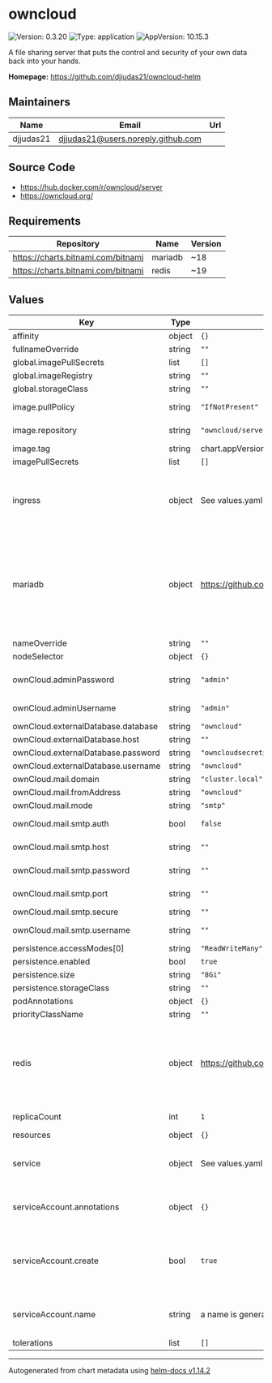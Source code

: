 # owncloud

![Version: 0.3.20](https://img.shields.io/badge/Version-0.3.20-informational?style=flat-square) ![Type: application](https://img.shields.io/badge/Type-application-informational?style=flat-square) ![AppVersion: 10.15.3](https://img.shields.io/badge/AppVersion-10.15.3-informational?style=flat-square)

A file sharing server that puts the control and security of your own data back into your hands.

**Homepage:** <https://github.com/djjudas21/owncloud-helm>

## Maintainers

| Name | Email | Url |
| ---- | ------ | --- |
| djjudas21 | <djjudas21@users.noreply.github.com> |  |

## Source Code

* <https://hub.docker.com/r/owncloud/server>
* <https://owncloud.org/>

## Requirements

| Repository | Name | Version |
|------------|------|---------|
| https://charts.bitnami.com/bitnami | mariadb | ~18 |
| https://charts.bitnami.com/bitnami | redis | ~19 |

## Values

| Key | Type | Default | Description |
|-----|------|---------|-------------|
| affinity | object | `{}` |  |
| fullnameOverride | string | `""` |  |
| global.imagePullSecrets | list | `[]` |  |
| global.imageRegistry | string | `""` |  |
| global.storageClass | string | `""` |  |
| image.pullPolicy | string | `"IfNotPresent"` | image pull policy |
| image.repository | string | `"owncloud/server"` | image repository |
| image.tag | string | chart.appVersion | image tag |
| imagePullSecrets | list | `[]` |  |
| ingress | object | See values.yaml | Enable and configure ingress settings for the chart under this key. |
| mariadb | object | <https://github.com/bitnami/charts/blob/master/bitnami/mariadb/values.yaml> | Enable and configure mariadb database subchart under this key.    For more options see [mariadb chart documentation](https://github.com/bitnami/charts/tree/master/bitnami/mariadb) |
| nameOverride | string | `""` |  |
| nodeSelector | object | `{}` |  |
| ownCloud.adminPassword | string | `"admin"` | ownCloud admin password |
| ownCloud.adminUsername | string | `"admin"` | ownCloud admin user |
| ownCloud.externalDatabase.database | string | `"owncloud"` |  |
| ownCloud.externalDatabase.host | string | `""` |  |
| ownCloud.externalDatabase.password | string | `"owncloudsecretpassword"` |  |
| ownCloud.externalDatabase.username | string | `"owncloud"` |  |
| ownCloud.mail.domain | string | `"cluster.local"` | SMTP domain |
| ownCloud.mail.fromAddress | string | `"owncloud"` | SMTP sender |
| ownCloud.mail.mode | string | `"smtp"` | Mail mode |
| ownCloud.mail.smtp.auth | bool | `false` | Enable SMTP server auth |
| ownCloud.mail.smtp.host | string | `""` | SMTP server hostname |
| ownCloud.mail.smtp.password | string | `""` | SMTP server password |
| ownCloud.mail.smtp.port | string | `""` | SMTP server port |
| ownCloud.mail.smtp.secure | string | `""` |  |
| ownCloud.mail.smtp.username | string | `""` | SMTP server user |
| persistence.accessModes[0] | string | `"ReadWriteMany"` |  |
| persistence.enabled | bool | `true` |  |
| persistence.size | string | `"8Gi"` |  |
| persistence.storageClass | string | `""` |  |
| podAnnotations | object | `{}` |  |
| priorityClassName | string | `""` |  |
| redis | object | <https://github.com/bitnami/charts/blob/master/bitnami/redis/values.yaml> | Enable and configure redis subchart under this key.    For more options see [redis chart documentation](https://github.com/bitnami/charts/tree/master/bitnami/redis) |
| replicaCount | int | `1` | Number of replicas |
| resources | object | `{}` |  |
| service | object | See values.yaml | Configures service settings for the chart. |
| serviceAccount.annotations | object | `{}` | Annotations to add to the service account |
| serviceAccount.create | bool | `true` | Specifies whether a service account should be created |
| serviceAccount.name | string | a name is generated using the fullname template | The name of the service account to use. |
| tolerations | list | `[]` |  |

----------------------------------------------
Autogenerated from chart metadata using [helm-docs v1.14.2](https://github.com/norwoodj/helm-docs/releases/v1.14.2)
